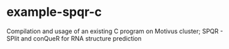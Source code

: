# example-spqr-c
Compilation and usage of an existing C program on Motivus cluster; SPQR - SPlit and conQueR for RNA structure prediction
